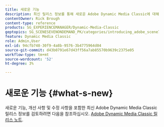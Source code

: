 ```yaml
---
title: 새로운 기능
description: 최신 릴리스 정보를 통해 새로운 Adobe Dynamic Media Classic에 대해 알아봅니다.
contentOwner: Rick Brough
content-type: reference
products: SG_EXPERIENCEMANAGER/Dynamic-Media-Classic
geptopics: SG_SCENESEVENONDEMAND_PK/categories/introducing_adobe_scene7
feature: Dynamic Media Classic
role: Admin,User
exl-id: 94cfb748-30f9-4a8b-9576-3b4775964d04
source-git-commit: d43b0791e67d43ff56a7ab85570b9639c2375e05
workflow-type: tm+mt
source-wordcount: '52'
ht-degree: 3%

---
```


# 새로운 기능 {#what-s-new}

새로운 기능, 개선 사항 및 수정 사항을 포함한 최신 Adobe Dynamic Media Classic 릴리스 정보를 검토하려면 다음을 참조하십시오. [Adobe Dynamic Media Classic 릴리스 노트](https://experienceleague.adobe.com/docs/dynamic-media-developer-resources/release-notes/s7rn2017.html).
